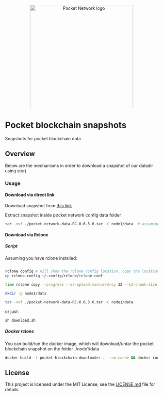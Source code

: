 
<div align="center">
  <a href="https://www.pokt.network">
    <img src="https://user-images.githubusercontent.com/16605170/74199287-94f17680-4c18-11ea-9de2-b094fab91431.png" alt="Pocket Network logo" width="340"/>
  </a>
</div>

# Pocket blockchain snapshots 
Snapshots for pocket blockchain data


## Overview
Below are the mechanisms in order to download a snapshot of our datadir using storj 

### Usage 

#### Download via direct link

Download snapshot from [this link](https://link.us1.storjshare.io/s/jx65ben2362vdwkz7pgn5miknqgq/pocket-public-blockchains/pocket-network-data-1225-rc-0.6.3.6.tar)

Extract snapshot inside pocket network config data folder

```bash
tar -xvf ./pocket-network-data-RC-0.6.3.6.tar -C node1/data  # assuming node1/ is your pocket network datadir
```

#### Download via Rclone 

##### Script 

Assuming you have rclone installed: 

```bash

rclone config # Will show the rclone config location. copy the location and replace it with our rclone.config
cp rclone.config ~/.config/rclone/rclone.conf 

time rclone copy --progress --s3-upload-concurrency 32 --s3-chunk-size 256M  downloader:pocket-public-blockchains/pocket-network-data-RC-0.6.3.6.tar ./

mkdir -p node1/data

tar -xvf ./pocket-network-data-RC-0.6.3.6.tar -C node1/data 

```

or just:

```bash
sh download.sh 
```

##### Docker rclone

You can build/run the docker image, which will download/untar the pocket blockchain snapshot on the folder ./node1/data


```bash
docker build -t pocket-blockchain-downloader . --no-cache && docker run -v  $(pwd)/node1/:/root/node1  -it pocket-blockchain-downloader
``` 


## License

This project is licensed under the MIT License; see the [LICENSE.md](LICENSE.md) file for details.

